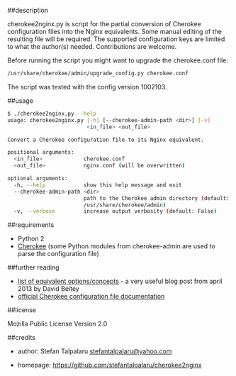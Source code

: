 ##description

cherokee2nginx.py is script for the partial conversion of Cherokee
configuration files into the Nginx equivalents. Some manual editing of the
resulting file will be required. The supported configuration keys are limited
to what the author(s) needed. Contributions are welcome.

Before running the script you might want to upgrade the cherokee.conf file:
```sh
/usr/share/cherokee/admin/upgrade_config.py cherokee.conf
```
The script was tested with the config version 1002103.

##usage

```sh
$ ./cherokee2nginx.py --help
usage: cherokee2nginx.py [-h] [--cherokee-admin-path <dir>] [-v]
                         <in_file> <out_file>

Convert a Cherokee configuration file to its Nginx equivalent.

positional arguments:
  <in_file>             cherokee.conf
  <out_file>            nginx.conf (will be overwritten)

optional arguments:
  -h, --help            show this help message and exit
  --cherokee-admin-path <dir>
                        path to the Cherokee admin directory (default:
                        /usr/share/cherokee/admin)
  -v, --verbose         increase output verbosity (default: False)
```

##requirements

- Python 2
- [Cherokee][1] (some Python modules from cherokee-admin are used to parse the configuration file)

##further reading

- [list of equivalent options/concepts][2] - a very useful blog post from april 2013 by David Beitey
- [official Cherokee configuration file documentation][3]

##license

Mozilla Public License Version 2.0

##credits

- author: Stefan Talpalaru <stefantalpalaru@yahoo.com>

- homepage: https://github.com/stefantalpalaru/cherokee2nginx


[1]: http://cherokee-project.com/
[2]: http://davidjb.com/blog/2013/04/switching-to-nginx-from-cherokee-techincal-guide/
[3]: http://cherokee-project.com/doc/dev_cherokee.conf.html

